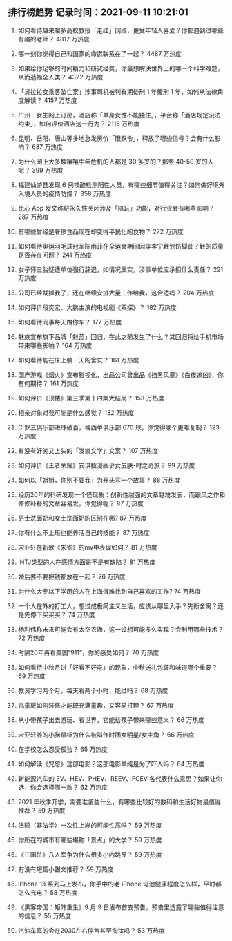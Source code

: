 
## 排行榜趋势 记录时间：2021-09-11 10:21:01
  
  1. 如何看待越来越多高校教授「走红」网络，更受年轻人喜爱？你都遇到过哪些有趣的老师？ 4817 万热度
    
  2. 哪一刻你觉得自己和国家的命运联系在了一起？ 4487 万热度
    
  3. 如果给你足够的时间精力和研究经费，你最想解决世界上的哪一个科学难题，从而造福全人类？ 4322 万热度
    
  4. 「货拉拉女乘客坠亡案」涉事司机被判有期徒刑 1 年缓刑 1 年，如何从法律角度解读？ 4157 万热度
    
  5. 广州一女生网上订房，酒店称「单身女性不能独住」，平台称「酒店规定没法约束」，如何评价酒店这一行为？ 2118 万热度
    
  6. 昆明、岳阳、唐山等多地急发房价「限跌令」，释放了哪些信号？会有什么影响？ 687 万热度
    
  7. 为什么网上大多数嚷嚷中年危机的人都是 30 多岁的？那些 40-50 岁的人呢？ 399 万热度
    
  8. 福建仙游县发现 6 例核酸检测阳性人员，有哪些细节值得关注？如何做好境外入境人员的疫情防控？ 358 万热度
    
  9. 比心 App 发文称将永久性关闭涉及「陪玩」功能，对行业会有哪些影响？ 287 万热度
    
  10. 有哪些曾经是奢侈食品现在却变得平民化的食物？ 272 万热度
    
  11. 如何看待奥运羽毛球冠军陈雨菲在全运会期间因穿李宁鞋划伤脚趾？鞋的质量是否存在问题？ 241 万热度
    
  12. 女子怀三胎疑遭单位强行辞退，如情况属实，涉事单位应承担什么责任？ 221 万热度
    
  13. 公司已经裁掉我了，还在继续安排大量工作给我，这合适吗？ 204 万热度
    
  14. 如何评价段奕宏、大鹏主演的电视剧《双探》？ 182 万热度
    
  15. 如何看待同事每天蹭你车？ 177 万热度
    
  16. 魅族宣布旗下品牌「魅蓝」回归，在此之前发生了什么？其回归将给手机市场带来哪些影响？ 164 万热度
    
  17. 如何看待能在床上躺一天的舍友？ 161 万热度
    
  18. 国产游戏《烟火》宣布影视化，出品公司曾出品《扫黑风暴》《白夜追凶》，你有何期待？ 161 万热度
    
  19. 如何评价《顶楼》第三季第十四集大结局？ 153 万热度
    
  20. 相亲对象对我可能是什么感觉？ 132 万热度
    
  21. C 罗三俱乐部进球破百，梅西单俱乐部 670 球，你觉得哪个更难复制？ 123 万热度
    
  22. 有没有好笑又上头的「发疯文学」文案？ 107 万热度
    
  23. 如何评价《王者荣耀》安琪拉漫画少女皮肤-时之奇旅？ 99 万热度
    
  24. 如何以「姐姐，你别不要我」为开头写一个故事？ 88 万热度
    
  25. 经历20年的科研发现一个怪现象：创新性越强的文章越难发表，而跟风之作和修修补补的文章容易发，你觉得呢？ 87 万热度
    
  26. 男士洗面奶和女士洗面奶的区别在哪? 87 万热度
    
  27. 你有什么不上班也能养活自己的技能？ 87 万热度
    
  28. 宋亚轩在新歌《朱雀》的mv中表现如何？ 81 万热度
    
  29. INTJ类型的人在感情方面是不是有缺陷？ 81 万热度
    
  30. 婚后要不要把钱都放在一起？ 76 万热度
    
  31. 为什么大专以下学历的人在上海很难找到自己喜欢的工作? 74 万热度
    
  32. 一个人在外的打工人，想过成极简主义生活，应该从哪里入手？先断舍离？还是先停下买买买？ 74 万热度
    
  33. 杨利伟称未来可能会有太空农场，这一设想可能多久实现？会利用哪些技术？ 72 万热度
    
  34. 时隔20年再看美国“911”，你的感受如何？ 70 万热度
    
  35. 如何看待中秋月饼「好看不好吃」的现象，中秋送礼包装和味道哪个重要？ 69 万热度
    
  36. 教资学习两个月，每天看两个小时，能过吗？ 68 万热度
    
  37. 儿童房如何装修才能既充满童趣，又容易打理？ 67 万热度
    
  38. 从小带孩子出去游玩、看世界，它能给孩子带来哪些意义？ 66 万热度
    
  39. 宋亚轩养的小狗鼠标为什么被叫作时团女明星/女主角？ 66 万热度
    
  40. 在学校怎么忍受孤独？ 65 万热度
    
  41. 如何解读《咒怨》这部电影？这部电影单纯是为了吓人吗？ 64 万热度
    
  42. 新能源汽车的 EV、HEV、PHEV、REEV、FCEV 各代表什么意思？如果让你选，你会选择哪一款？ 62 万热度
    
  43. 2021 年秋季开学，需要准备些什么，有哪些比较好的数码和生活好物最值得推荐？ 59 万热度
    
  44. 法硕（非法学）一次性上岸的可能性高吗？ 59 万热度
    
  45. 你所在的城市有哪些堪称「景点」的大学？ 59 万热度
    
  46. 《三国杀》八人军争为什么很多小内跳反？ 59 万热度
    
  47. 有没有短篇小甜文推荐？ 59 万热度
    
  48. iPhone 13 系列马上发布，你手中的老 iPhone 电池健康程度怎么样，平时都怎么充电？ 58 万热度
    
  49. 《黑客帝国：矩阵重生》9 月 9 日发布首支预告，预告里透露了哪些值得注意的信息？ 55 万热度
    
  50. 汽油车真的会在2030左右停售甚至淘汰吗？ 53 万热度
    